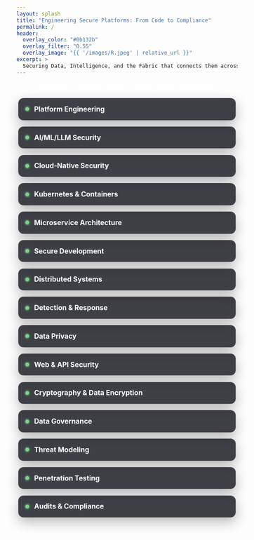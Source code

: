 ```yaml
---
layout: splash
title: "Engineering Secure Platforms: From Code to Compliance"
permalink: /
header:
  overlay_color: "#0b132b"
  overlay_filter: "0.55"
  overlay_image: "{{ '/images/R.jpeg' | relative_url }}"
excerpt: >
  Securing Data, Intelligence, and the Fabric that connects them across Modern Platforms.
---
```


<div class="kicker">Security across code, cloud, and cognition</div>

<div class="skills-cards" aria-label="Technical skills">
  <div class="skill-card">Platform Engineering</div>
  <div class="skill-card">AI/ML/LLM Security </div>
  <div class="skill-card">Cloud-Native Security</div>
  <div class="skill-card">Kubernetes & Containers</div>
  <div class="skill-card">Microservice Architecture</div>
  <div class="skill-card">Secure Development</div>
  <div class="skill-card">Distributed Systems</div>
  <div class="skill-card">Detection & Response</div>
  <div class="skill-card">Data Privacy</div>
  <div class="skill-card">Web & API Security</div>
  <div class="skill-card">Cryptography & Data Encryption</div>
  <div class="skill-card">Data Governance</div>
  <div class="skill-card">Threat Modeling</div>
  <div class="skill-card">Penetration Testing</div>
  <div class="skill-card">Audits & Compliance</div>
</div>

<!-- <div class="cta-row">
  <a class="btn btn--primary" href="{{ '/about/' | relative_url }}">About</a>
  <a class="btn btn--light-outline" href="{{ '/portfolio/' | relative_url }}">Projects</a>
  <a class="btn btn--light-outline" href="{{ '/blog/' | relative_url }}">Blog</a>
</div> -->

<style>
/* Headline polish */
.page__hero--overlay .page__title {
  font-weight: 800;
  letter-spacing: 0.2px;
}
.page__hero--overlay .page__lead {
  max-width: 1500px;
  margin: 0 auto;
  opacity: 0.95;
}

/* Small top kicker */
.kicker {
  text-align: center;
  margin: 0.35rem auto 1rem auto;
  font-size: 0.95rem;
  font-weight: 600;
  letter-spacing: 0.4px;
  text-transform: uppercase;
  color: rgba(255,255,255,0.9);
}

/* Solid skill cards (sturdy, high-contrast) */
.skills-cards {
  display: grid;
  grid-template-columns: repeat(3, minmax(190px, 1fr));
  gap: 0.9rem;
  max-width: 1200px;
  margin: 1.1rem auto 1.2rem auto;
  padding: 0 0.25rem;
}
.skill-card {
  background: rgba(10, 11, 18, 0.78);
  border: 1px solid rgba(255,255,255,0.12);
  border-radius: 12px;
  color: #fff;
  padding: 0.85rem 1rem 0.85rem 2.2rem;
  font-size: 0.98rem;
  font-weight: 650;
  line-height: 1.35;
  position: relative;
  box-shadow: 0 10px 28px rgba(0,0,0,0.28);
  transition: transform 0.15s ease, box-shadow 0.15s ease, border-color 0.15s ease;
  backdrop-filter: saturate(110%) blur(2px);
  -webkit-backdrop-filter: saturate(110%) blur(2px);
}
.skill-card::before {
  content: "";
  position: absolute;
  left: 0.95rem;
  top: 50%;
  transform: translateY(-50%);
  width: 9px;
  height: 9px;
  border-radius: 50%;
  background: #7bd389; /* calm green */
  box-shadow: 0 0 0 3px rgba(123,211,137,0.22);
}
.skill-card:hover {
  transform: translateY(-2px);
  box-shadow: 0 14px 34px rgba(0,0,0,0.32);
  border-color: rgba(255,255,255,0.2);
}

/* CTA buttons */
.cta-row {
  display: flex;
  gap: 0.7rem;
  justify-content: center;
  align-items: center;
  margin: 0.6rem 0 0.4rem 0;
}
.cta-row .btn {
  font-weight: 700;
  border-radius: 10px;
  padding: 0.6rem 1.05rem;
  transition: transform 0.15s ease, box-shadow 0.15s ease;
}
.cta-row .btn:hover {
  transform: translateY(-1px);
  box-shadow: 0 10px 18px rgba(0,0,0,0.22);
}
.btn--light-outline {
  background: transparent;
  border: 1.5px solid rgba(255,255,255,0.75);
  color: #fff !important;
}
.btn--light-outline:hover {
  background: rgba(255,255,255,0.12);
}

/* Responsive columns */
@media (max-width: 1400px) {
  .skills-cards { grid-template-columns: repeat(3, minmax(190px, 1fr)); }
}
@media (max-width: 1400px) {
  .skills-cards { grid-template-columns: repeat(2, minmax(190px, 1fr)); }
}
@media (max-width: 1400px) {
  .skills-cards { grid-template-columns: 1fr; }
  .page__hero--overlay .page__title { font-size: 2rem; }
  .page__hero--overlay .page__lead { font-size: 1.05rem; }
}
</style>
